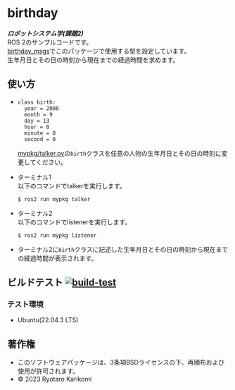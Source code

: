 # birthday
***ロボットシステム学(課題2)***  
ROS 2のサンプルコードです。  
[birthday_msgs](https://github.com/ryotarokarikomi/birthday_msgs.git)でこのパッケージで使用する型を設定しています。  
生年月日とその日の時刻から現在までの経過時間を求めます。


## 使い方
* ```
  class birth:
    year = 2000
    month = 9
    day = 13
    hour = 0
    minute = 0
    second = 0
  ```
  [mypkg/talker.py](https://github.com/ryotarokarikomi/birthday/blob/main/mypkg/talker.py)の`birth`クラスを任意の人物の生年月日とその日の時刻に変更してください。

* ターミナル1  
  以下のコマンドでtalkerを実行します。
  ```
  $ ros2 run mypkg talker
  ```

* ターミナル2  
  以下のコマンドでlistenerを実行します。
  ```
  $ ros2 run mypkg listener
  ```

* ターミナル2に`birth`クラスに記述した生年月日とその日の時刻から現在までの経過時間が表示されます。

## ビルドテスト [![build-test](https://github.com/ryotarokarikomi/birthday/actions/workflows/test.yaml/badge.svg)](https://github.com/ryotarokarikomi/birthday/actions/workflows/test.yaml)

### テスト環境
* Ubuntu(22.04.3 LTS)


## 著作権
* このソフトウェアパッケージは、3条項BSDライセンスの下、再頒布および使用が許可されます。
* © 2023 Ryotaro Karikomi
